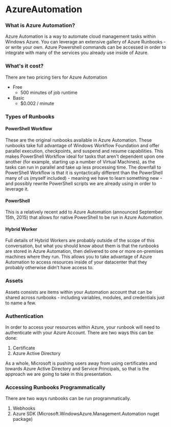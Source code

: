 # AzureAutomation

### What is Azure Automation?

Azure Automation is a way to automate cloud management tasks within Windows Azure.  You can leverage an extensive gallery of Azure Runbooks - or write your own.  Azure Powershell commands can be accessed in order to integrate with many of the services you already use inside of Azure.  


### What's it cost?

There are two pricing tiers for Azure Automation

* Free
  * 500 minutes of job runtime
* Basic
  * $0.002 / minute

### Types of Runbooks

#### PowerShell Workflow

These are the original runbooks available in Azure Automation.  These runbooks take full advantage of Windows Workflow Foundation and offer parallel execution, checkpoints, and suspend and resume capabilities.  This makes PowerShell Workflow ideal for tasks that aren't dependent upon one another (for example, starting up a number of Virtual Machines), as the tasks can run in parallel and take up less processing time.  The  downfall to PowerShell Workflow is that it is syntactically different than the PowerShell many of us (myself included) - meaning we have to learn something new - and possibly rewrite PowerShell scripts we are already using in order to leverage it.  

#### PowerShell

This is a relatively recent add to Azure Automation (announced September 15th, 2015) that allows for native PowerShell to be run in Azure Automation.

#### Hybrid Worker

Full details of Hybrid Workers are probably outside of the scope of this conversation, but what you should know about them is that the runbooks are stored in Azure Automation, then delivered to one or more on-premises machines where they run.  This allows you to take advantage of Azure Automation to access resources inside of your datacenter that they probably otherwise didn't have access to.  

### Assets

Assets consists are items within your Automation account that can be shared across runbooks - including variables, modules, and credentials just to name a few.  

### Authentication

In order to access your resources within Azure, your runbook will need to authenticate with your Azure Account.  There are two ways this can be done:

1. Certificate
2. Azure Active Directory

As a whole, Microsoft is pushing users away from using certificates and towards Azure Active Directory and Service Principals, so that is the approach we are going to take in this presentation.  

### Accessing Runbooks Programmatically

There are two ways runbooks can be run programmatically.

1. Webhooks
2. Azure SDK (Microsoft.WindowsAzure.Management.Automation nuget package)
